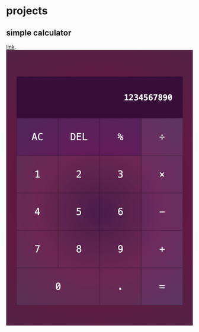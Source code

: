 # projects

## simple calculator

[link](calculator/index.html).
![alt text](thumnails/SimpleCalculator.png)
